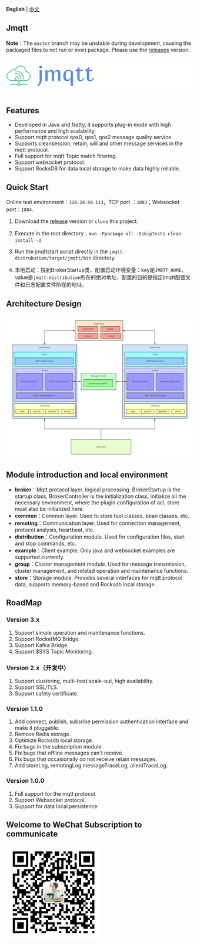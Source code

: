 **English** | [中文](./README.md)
##  Jmqtt

**Note**：The `master` branch may be unstable during development, causing the packaged files to not run or even package. Please use the [releases](https://github.com/Cicizz/jmqtt/releases)  version. 

![Jmqtt logo](jmqtt.png)

## Features

* Developed in Java and Netty, it supports plug-in mode with high performance and high scalability.
* Support mqtt protocol qos0, qos1, qos2 message quality service.
* Supports cleansession, retain, will and other message services in the mqtt protocol.
* Full support for mqtt Topic match filtering.
* Support websocket protocol.
* Support RocksDB for data local storage to make data highly reliable.

## Quick Start

Online test environment：`120.24.69.113`，TCP port ：`1883`；Websocket port：`1884`.

1. Download the [release](https://github.com/Cicizz/jmqtt/releases) version or `clone` this project.
2. Execute in the root directory：`mvn -Ppackage-all -DskipTests clean install -U`
3. Run the jmqttstart script directly in the `jmqtt-distrubution/target/jmqtt/bin` directory.

4. 本地启动：找到BrokerStartup类，配置启动环境变量：key是`JMQTT_HOME`，value是`jmqtt-distribution`所在的绝对地址，配置的目的是指定jmqtt配置文件和日志配置文件所在的地址。


## Architecture Design

![架构图](jmqtt%20design.jpg)
## Module introduction and local environment

* **broker**：Mqtt protocol layer. logical processing. BrokerStartup is the startup class, BrokerController is the initialization class, initialize all the necessary environment, where the plugin configuration of acl, store must also be initialized here.
* **common**：Common layer. Used to store tool classes, bean classes, etc.
* **remoting**：Communication layer. Used for connection management, protocol analysis, heartbeat, etc.
* **distribution**：Configuration module. Used for configuration files, start and stop commands, etc.
* **example**：Client example. Only java and websocket examples are supported currently.
* **group**：Cluster management module. Used for message transmission, cluster management, and related operation and maintenance functions.
* **store**：Storage module. Provides several interfaces for mqtt protocol data, supports memory-based and Rocksdb local storage.

## RoadMap

### Version 3.x

1. Support simple operation and maintenance functions.
2. Support RocketMQ Bridge.
3. Support Kafka Bridge.
4. Support $SYS Topic Monitoring.

### Version 2.x（开发中）

1. Support clustering, multi-host scale-out, high availability.
2. Support SSL/TLS.
3. Support safety certificate.
### Version 1.1.0

1. Add connect, publish, subsribe permission authentication interface and make it pluggable.
2. Remove Redis storage.
3. Optimize Rocksdb local storage.
4. Fix bugs in the subscription module.
5. Fix bugs that offline messages can't receive.
6. Fix bugs that occasionally do not receive retain messages.
7. Add storeLog, remotingLog messageTraceLog, clientTraceLog.

### Version 1.0.0

1. Full support for the mqtt protocol.
2. Support Websocket protocol.
3. Support for data local persistence

## Welcome to WeChat Subscription to communicate

![开发大小事](zze.jpg)